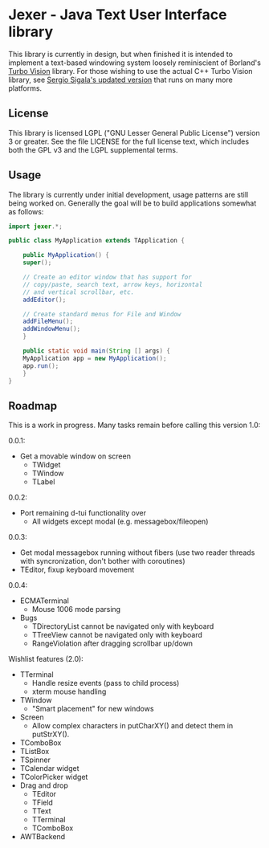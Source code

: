 Jexer - Java Text User Interface library
========================================

This library is currently in design, but when finished it is intended
to implement a text-based windowing system loosely reminiscient of
Borland's [Turbo Vision](http://en.wikipedia.org/wiki/Turbo_Vision)
library.  For those wishing to use the actual C++ Turbo Vision
library, see [Sergio Sigala's updated
version](http://tvision.sourceforge.net/) that runs on many more
platforms.


License
-------

This library is licensed LGPL ("GNU Lesser General Public License")
version 3 or greater.  See the file LICENSE for the full license text,
which includes both the GPL v3 and the LGPL supplemental terms.


Usage
-----

The library is currently under initial development, usage patterns are
still being worked on.  Generally the goal will be to build
applications somewhat as follows:

```Java
import jexer.*;

public class MyApplication extends TApplication {

    public MyApplication() {
	super();

	// Create an editor window that has support for
	// copy/paste, search text, arrow keys, horizontal
	// and vertical scrollbar, etc.
	addEditor();

	// Create standard menus for File and Window
	addFileMenu();
	addWindowMenu();
    }

    public static void main(String [] args) {
	MyApplication app = new MyApplication();
	app.run();
    }
}
```


Roadmap
-------

This is a work in progress.  Many tasks remain before calling this
version 1.0:

0.0.1:

- Get a movable window on screen
  - TWidget
  - TWindow
  - TLabel

0.0.2:

- Port remaining d-tui functionality over
  - All widgets except modal (e.g. messagebox/fileopen)

0.0.3:

- Get modal messagebox running without fibers (use two reader threads
  with syncronization, don't bother with coroutines)
- TEditor, fixup keyboard movement

0.0.4:

- ECMATerminal
  - Mouse 1006 mode parsing
- Bugs
  - TDirectoryList cannot be navigated only with keyboard
  - TTreeView cannot be navigated only with keyboard
  - RangeViolation after dragging scrollbar up/down

Wishlist features (2.0):

- TTerminal
  - Handle resize events (pass to child process)
  - xterm mouse handling
- TWindow
  - "Smart placement" for new windows
- Screen
  - Allow complex characters in putCharXY() and detect them in putStrXY().
- TComboBox
- TListBox
- TSpinner
- TCalendar widget
- TColorPicker widget
- Drag and drop
  - TEditor
  - TField
  - TText
  - TTerminal
  - TComboBox
- AWTBackend
